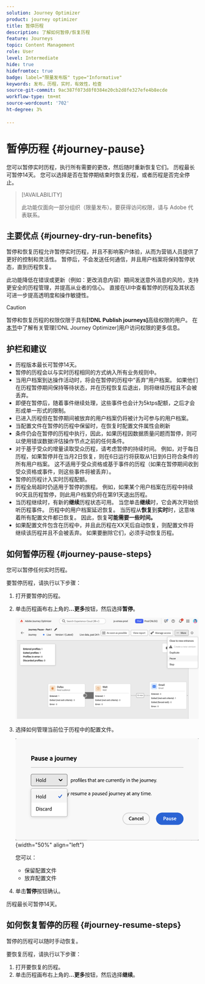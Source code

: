 ```yaml
---
solution: Journey Optimizer
product: journey optimizer
title: 暂停历程
description: 了解如何暂停/恢复历程
feature: Journeys
topic: Content Management
role: User
level: Intermediate
hide: true
hidefromtoc: true
badge: label="限量发布版" type="Informative"
keywords: 发布，历程，实时，有效性，检查
source-git-commit: 9ac387f073d8f0384e20cb2d8fe327efe4b8ecde
workflow-type: tm+mt
source-wordcount: '702'
ht-degree: 3%

---
```


# 暂停历程 {#journey-pause}

您可以暂停实时历程，执行所有需要的更改，然后随时重新恢复它们。 历程最长可暂停14天。 您可以选择是否在暂停期结束时恢复历程，或者历程是否完全停止。


>[!AVAILABILITY]
>
>此功能仅面向一部分组织（限量发布）。要获得访问权限，请与 Adobe 代表联系。


## 主要优点 {#journey-dry-run-benefits}

暂停和恢复历程允许暂停实时历程，并且不影响客户体验，从而为营销人员提供了更好的控制和灵活性。 暂停后，不会发送任何通信，并且用户档案将保持暂停状态，直到历程恢复。

此功能降低在错误或更新（例如：更改消息内容）期间发送意外消息的风险，支持更安全的历程管理，并提高从业者的信心。 直接在UI中查看暂停的历程及其状态可进一步提高透明度和操作敏捷性。

>[!CAUTION]
>
>暂停和恢复历程的权限仅限于具有&#x200B;**[!DNL Publish journeys]**&#x200B;高级权限的用户。 在[本节](../administration/permissions-overview.md)中了解有关管理[!DNL Journey Optimizer]用户访问权限的更多信息。

## 护栏和建议

* 历程版本最长可暂停14天。
* 暂停的历程会以与实时历程相同的方式纳入所有业务规则中。
* 当用户档案到达操作活动时，将会在暂停的历程中“丢弃”用户档案。 如果他们在历程暂停期间保持等待状态，并在历程恢复后退出，则将继续历程且不会被丢弃。
* 即便在暂停后，随着事件继续处理，这些事件也会计为5ktps配额，之后才会形成单一形式的限制。
* 已进入历程但在暂停期间被放弃的用户档案仍将被计为可参与的用户档案。
* 当配置文件在暂停的历程中保留时，在恢复时配置文件属性会刷新
* 条件仍会在暂停的历程中执行，因此，如果历程因数据质量问题而暂停，则可以使用错误数据评估操作节点之前的任何条件。
* 对于基于受众的增量读取受众历程，请考虑暂停的持续时间。 例如，对于每日历程，如果暂停并在当月2日恢复，则在6日运行将获取从1日到6日符合条件的所有用户档案。 这不适用于受众资格或基于事件的历程（如果在暂停期间收到受众资格或事件，则这些事件将被丢弃）。
* 暂停的历程计入实时历程配额。
* 历程全局超时仍适用于暂停的旅程。 例如，如果某个用户档案在历程中持续90天且历程暂停，则此用户档案仍将在第91天退出历程。
* 当历程继续时，有新的&#x200B;**继续**&#x200B;历程状态可用。 当您单击&#x200B;**继续**&#x200B;时，它会再次开始侦听历程事件。  历程中的用户档案延迟恢复。 当历程从&#x200B;**恢复**&#x200B;到&#x200B;**实时**&#x200B;时，这意味着所有配置文件都已恢复。 因此，恢复&#x200B;**可能需要一些时间。**
* 如果配置文件包含在历程中，并且此历程在XX天后自动恢复，则配置文件将继续该历程并且不会被丢弃。 如果要删除它们，必须手动恢复历程。
  <!--* There is a guardrail (at an org level) on the max number of profiles that can be held in paused journeys. This guardrail is per org, and is visible in the journey inventory on a new bar (only visible when there are paused journeys).-->

## 如何暂停历程 {#journey-pause-steps}

您可以暂停任何实时历程。

要暂停历程，请执行以下步骤：

1. 打开要暂停的历程。
1. 单击历程画布右上角的&#x200B;**...更多**&#x200B;按钮，然后选择&#x200B;**暂停**。

   ![暂停历程按钮](assets/pause-journey-button.png)

1. 选择如何管理当前位于历程中的配置文件。

   ![暂停历程选项](assets/pause-confirm.png){width="50%" align="left"}

   您可以：

   * 保留配置文件
   * 放弃配置文件

1. 单击&#x200B;**暂停**&#x200B;按钮确认。

历程最长可暂停14天。

## 如何恢复暂停的历程 {#journey-resume-steps}

暂停的历程可以随时手动恢复。

要恢复历程，请执行以下步骤：

1. 打开要恢复的历程。
1. 单击历程画布右上角的&#x200B;**...更多**&#x200B;按钮，然后选择&#x200B;**继续**。




